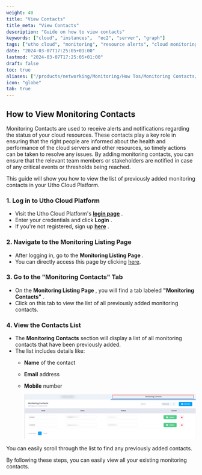 ```yaml
---
weight: 40
title: "View Contacts"
title_meta: "View Contacts"
description: "Guide on how to view contacts"
keywords: ["cloud", "instances",  "ec2", "server", "graph"]
tags: ["utho cloud", "monitoring", "resource alerts", "cloud monitoring", "alert contacts"]
date: "2024-03-07T17:25:05+01:00"
lastmod: "2024-03-07T17:25:05+01:00"
draft: false
toc: true
aliases: ["/products/networking/Monitoring/How Tos/Monitoring Contacts/View Contacts"]
icon: "globe"
tab: true
---
```



## **How to View Monitoring Contacts**

Monitoring Contacts are used to receive alerts and notifications regarding the status of your cloud resources. These contacts play a key role in ensuring that the right people are informed about the health and performance of the cloud servers and other resources, so timely actions can be taken to resolve any issues. By adding monitoring contacts, you can ensure that the relevant team members or stakeholders are notified in case of any critical events or thresholds being reached.

This guide will show you how to view the list of previously added monitoring contacts in your Utho Cloud Platform.

### **1. Log in to Utho Cloud Platform**

* Visit the Utho Cloud Platform's  **[login page](https://console.utho.com/login)** .
* Enter your credentials and click  **Login** .
* If you're not registered, sign up  **[here](https://console.utho.com/signup)** .

### **2. Navigate to the Monitoring Listing Page**

* After logging in, go to the  **Monitoring Listing Page** .
* You can directly access this page by clicking [here](https://console.utho.com/monitoring "Monitoring Listing Page").

### **3. Go to the "Monitoring Contacts" Tab**

* On the  **Monitoring Listing Page** , you will find a tab labeled  **"Monitoring Contacts"** .
* Click on this tab to view the list of all previously added monitoring contacts.

### **4. View the Contacts List**

* The **Monitoring Contacts** section will display a list of all monitoring contacts that have been previously added.
* The list includes details like:
  * **Name** of the contact
  * **Email** address
  * **Mobile** number

    ![1744027975678](image/index/1744027975678.png)

You can easily scroll through the list to find any previously added contacts.

By following these steps, you can easily view all your existing monitoring contacts.
